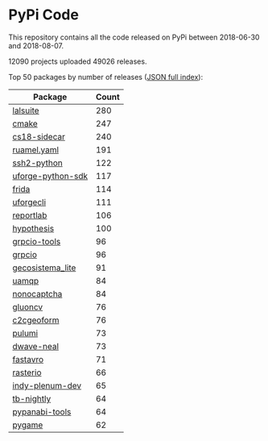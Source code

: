 # PyPi Code

This repository contains all the code released on PyPi between 2018-06-30 and 2018-08-07.

12090 projects uploaded 49026 releases. 

Top 50 packages by number of releases ([JSON full index](./index.json)):

| Package   | Count |
|-----------|-------|
| [lalsuite](https://github.com/pypi-data/pypi-code-27/tree/import/lalsuite) | 280 |
| [cmake](https://github.com/pypi-data/pypi-code-27/tree/import/cmake) | 247 |
| [cs18-sidecar](https://github.com/pypi-data/pypi-code-27/tree/import/cs18-sidecar) | 240 |
| [ruamel.yaml](https://github.com/pypi-data/pypi-code-27/tree/import/ruamel.yaml) | 191 |
| [ssh2-python](https://github.com/pypi-data/pypi-code-27/tree/import/ssh2-python) | 122 |
| [uforge-python-sdk](https://github.com/pypi-data/pypi-code-27/tree/import/uforge-python-sdk) | 117 |
| [frida](https://github.com/pypi-data/pypi-code-27/tree/import/frida) | 114 |
| [uforgecli](https://github.com/pypi-data/pypi-code-27/tree/import/uforgecli) | 111 |
| [reportlab](https://github.com/pypi-data/pypi-code-27/tree/import/reportlab) | 106 |
| [hypothesis](https://github.com/pypi-data/pypi-code-27/tree/import/hypothesis) | 100 |
| [grpcio-tools](https://github.com/pypi-data/pypi-code-27/tree/import/grpcio-tools) | 96 |
| [grpcio](https://github.com/pypi-data/pypi-code-27/tree/import/grpcio) | 96 |
| [gecosistema_lite](https://github.com/pypi-data/pypi-code-27/tree/import/gecosistema_lite) | 91 |
| [uamqp](https://github.com/pypi-data/pypi-code-27/tree/import/uamqp) | 84 |
| [nonocaptcha](https://github.com/pypi-data/pypi-code-27/tree/import/nonocaptcha) | 84 |
| [gluoncv](https://github.com/pypi-data/pypi-code-27/tree/import/gluoncv) | 76 |
| [c2cgeoform](https://github.com/pypi-data/pypi-code-27/tree/import/c2cgeoform) | 76 |
| [pulumi](https://github.com/pypi-data/pypi-code-27/tree/import/pulumi) | 73 |
| [dwave-neal](https://github.com/pypi-data/pypi-code-27/tree/import/dwave-neal) | 73 |
| [fastavro](https://github.com/pypi-data/pypi-code-27/tree/import/fastavro) | 71 |
| [rasterio](https://github.com/pypi-data/pypi-code-27/tree/import/rasterio) | 66 |
| [indy-plenum-dev](https://github.com/pypi-data/pypi-code-27/tree/import/indy-plenum-dev) | 65 |
| [tb-nightly](https://github.com/pypi-data/pypi-code-27/tree/import/tb-nightly) | 64 |
| [pypanabi-tools](https://github.com/pypi-data/pypi-code-27/tree/import/pypanabi-tools) | 64 |
| [pygame](https://github.com/pypi-data/pypi-code-27/tree/import/pygame) | 62 |
